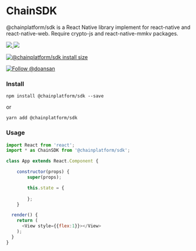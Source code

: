 # ChainSDK
@chainplatform/sdk is a React Native library implement for react-native and react-native-web. Require crypto-js and react-native-mmkv packages.

<a href="https://npmjs.com/package/@chainplatform/sdk">
  <img src="https://img.shields.io/npm/v/@chainplatform/sdk.svg"></img>
  <img src="https://img.shields.io/npm/dt/@chainplatform/sdk.svg"></img>
</a>

[![@chainplatform/sdk install size](https://packagephobia.com/badge?p=@chainplatform/sdk)](https://packagephobia.com/result?p=@chainplatform/sdk)

<a href="https://twitter.com/intent/follow?screen_name=doansan"><img src="https://img.shields.io/twitter/follow/doansan.svg?label=Follow%20@doansan" alt="Follow @doansan"></img></a>

### Install
```
npm install @chainplatform/sdk --save
```
or
```
yarn add @chainplatform/sdk
```


### Usage

```js
import React from 'react';
import * as ChainSDK from '@chainplatform/sdk';

class App extends React.Component {

    constructor(props) {
        super(props);

        this.state = {
          
        };
    }

  render() {
    return (
      <View style={{flex:1}}></View>
    );
  }
}
```